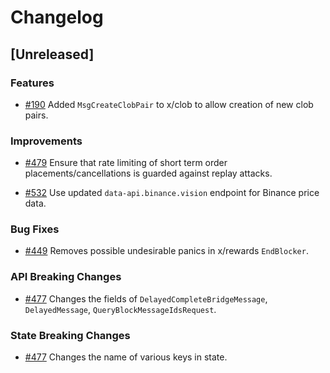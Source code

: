 # Changelog

## [Unreleased]

### Features

* [#190](https://github.com/dydxprotocol/v4-chain/pull/190) Added `MsgCreateClobPair` to x/clob to allow creation of new clob pairs.

### Improvements

* [#479](https://github.com/dydxprotocol/v4-chain/pull/479) Ensure that rate limiting of short term order placements/cancellations is guarded against replay attacks.

* [#532](https://github.com/dydxprotocol/v4-chain/pull/532) Use updated `data-api.binance.vision` endpoint for Binance price data.

### Bug Fixes
* [#449](https://github.com/dydxprotocol/v4-chain/pull/449) Removes possible undesirable panics in x/rewards `EndBlocker`.

### API Breaking Changes
* [#477](https://github.com/dydxprotocol/v4-chain/pull/477) Changes the fields of `DelayedCompleteBridgeMessage`, `DelayedMessage`, `QueryBlockMessageIdsRequest`.

### State Breaking Changes
* [#477](https://github.com/dydxprotocol/v4-chain/pull/477) Changes the name of various keys in state.

